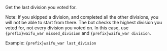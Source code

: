 Get the last division you voted for.

Note: If you skipped a division, and completed all the other divisions, you will not be able to start from there. The bot checks the highest division you voted for, not every division you voted on. In this case, use `{prefix}waifu_war missed_division` and `{prefix}waifu_war division`.

Example: `{prefix}waifu_war last_division`
